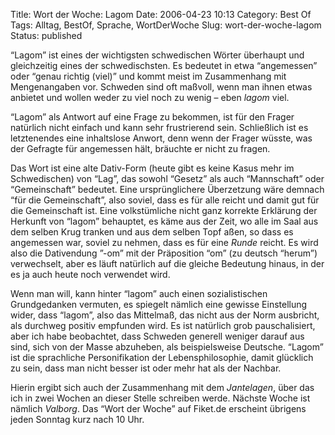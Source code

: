 Title: Wort der Woche: Lagom
Date: 2006-04-23 10:13
Category: Best Of
Tags: Alltag, BestOf, Sprache, WortDerWoche
Slug: wort-der-woche-lagom
Status: published

“Lagom” ist eines der wichtigsten schwedischen Wörter überhaupt und
gleichzeitig eines der schwedischsten. Es bedeutet in etwa “angemessen”
oder “genau richtig (viel)” und kommt meist im Zusammenhang mit
Mengenangaben vor. Schweden sind oft maßvoll, wenn man ihnen etwas
anbietet und wollen weder zu viel noch zu wenig – eben *lagom* viel.

“Lagom” als Antwort auf eine Frage zu bekommen, ist für den Frager
natürlich nicht einfach und kann sehr frustrierend sein. Schließlich ist
es letztenendes eine inhaltslose Anwort, denn wenn der Frager wüsste,
was der Gefragte für angemessen hält, bräuchte er nicht zu fragen.

Das Wort ist eine alte Dativ-Form (heute gibt es keine Kasus mehr im
Schwedischen) von “Lag”, das sowohl “Gesetz” als auch “Mannschaft” oder
“Gemeinschaft” bedeutet. Eine ursprünglichere Überzetzung wäre demnach
“für die Gemeinschaft”, also soviel, dass es für alle reicht und damit
gut für die Gemeinschaft ist. Eine volkstümliche nicht ganz korrekte
Erklärung der Herkunft von “lagom” behauptet, es käme aus der Zeit, wo
alle im Saal aus dem selben Krug tranken und aus dem selben Topf aßen,
so dass es angemessen war, soviel zu nehmen, dass es für eine *Runde*
reicht. Es wird also die Dativendung ”-om” mit der Präposition “om” (zu
deutsch “herum”) verwechselt, aber es läuft natürlich auf die gleiche
Bedeutung hinaus, in der es ja auch heute noch verwendet wird.

Wenn man will, kann hinter “lagom” auch einen sozialistischen
Grundgedanken vermuten, es spiegelt nämlich eine gewisse Einstellung
wider, dass “lagom”, also das Mittelmaß, das nicht aus der Norm
ausbricht, als durchweg positiv empfunden wird. Es ist natürlich grob
pauschalisiert, aber ich habe beobachtet, dass Schweden generell weniger
darauf aus sind, sich von der Masse abzuheben, als beispielsweise
Deutsche. “Lagom” ist die sprachliche Personifikation der
Lebensphilosophie, damit glücklich zu sein, dass man nicht besser ist
oder mehr hat als der Nachbar.

Hierin ergibt sich auch der Zusammenhang mit dem *Jantelagen*, über das
ich in zwei Wochen an dieser Stelle schreiben werde. Nächste Woche ist
nämlich *Valborg*. Das “Wort der Woche” auf Fiket.de erscheint übrigens
jeden Sonntag kurz nach 10 Uhr.

